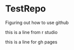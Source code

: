 # TestRepo
Figuring out how to use github

this is a line from r studio

this is a line for gh pages